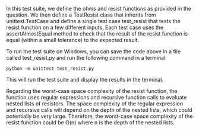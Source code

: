 In this test suite, we define the ohms and resist functions as provided in the question. We then define a TestResist class that inherits from unittest.TestCase and define a single test case test_resist that tests the resist function on a few different inputs. Each test case uses the assertAlmostEqual method to check that the result of the resist function is equal (within a small tolerance) to the expected result.

To run the test suite on Windows, you can save the code above in a file called test_resist.py and run the following command in a terminal:

    python -m unittest test_resist.py
    
This will run the test suite and display the results in the terminal.

Regarding the worst-case space complexity of the resist function, the function uses regular expressions and recursive function calls to evaluate nested lists of resistors. The space complexity of the regular expression and recursive calls will depend on the depth of the nested lists, which could potentially be very large. Therefore, the worst-case space complexity of the resist function could be O(n) where n is the depth of the nested lists.
